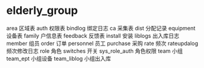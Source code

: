 # elderly_group

area                区域表
auth                权限表
bindlog             绑定日志
ca                  采集表
dist                分配记录
equipment           设备表
family              户信息表
feedback            反馈表
install             安装
liblogs             出入库日志
member              组员
order               订单
personnel           员工
purchase            采购
rate                频次
rateupdalog         频次修改日志
role                角色
switches            开关
sys_role_auth       角色权限
team                小组
team_ept            小组设备
team_liblog         小组出入库